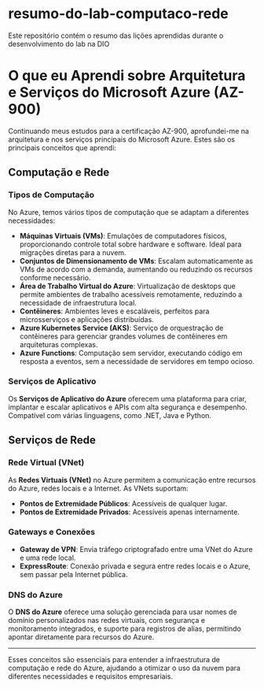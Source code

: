 # resumo-do-lab-computaco-rede
Este repositório contém o resumo das lições aprendidas durante o desenvolvimento do lab na DIO

# O que eu Aprendi sobre Arquitetura e Serviços do Microsoft Azure (AZ-900)

Continuando meus estudos para a certificação AZ-900, aprofundei-me na arquitetura e nos serviços principais do Microsoft Azure. Estes são os principais conceitos que aprendi:

## Computação e Rede

### Tipos de Computação
No Azure, temos vários tipos de computação que se adaptam a diferentes necessidades:
- **Máquinas Virtuais (VMs)**: Emulações de computadores físicos, proporcionando controle total sobre hardware e software. Ideal para migrações diretas para a nuvem.
- **Conjuntos de Dimensionamento de VMs**: Escalam automaticamente as VMs de acordo com a demanda, aumentando ou reduzindo os recursos conforme necessário.
- **Área de Trabalho Virtual do Azure**: Virtualização de desktops que permite ambientes de trabalho acessíveis remotamente, reduzindo a necessidade de infraestrutura local.
- **Contêineres**: Ambientes leves e escaláveis, perfeitos para microsserviços e aplicações distribuídas.
- **Azure Kubernetes Service (AKS)**: Serviço de orquestração de contêineres para gerenciar grandes volumes de contêineres em arquiteturas complexas.
- **Azure Functions**: Computação sem servidor, executando código em resposta a eventos, sem a necessidade de servidores em tempo ocioso.

### Serviços de Aplicativo
Os **Serviços de Aplicativo do Azure** oferecem uma plataforma para criar, implantar e escalar aplicativos e APIs com alta segurança e desempenho. Compatível com várias linguagens, como .NET, Java e Python.

## Serviços de Rede

### Rede Virtual (VNet)
As **Redes Virtuais (VNet)** no Azure permitem a comunicação entre recursos do Azure, redes locais e a Internet. As VNets suportam:
- **Pontos de Extremidade Públicos**: Acessíveis de qualquer lugar.
- **Pontos de Extremidade Privados**: Acessíveis apenas internamente.

### Gateways e Conexões
- **Gateway de VPN**: Envia tráfego criptografado entre uma VNet do Azure e uma rede local.
- **ExpressRoute**: Conexão privada e segura entre redes locais e o Azure, sem passar pela Internet pública.

### DNS do Azure
O **DNS do Azure** oferece uma solução gerenciada para usar nomes de domínio personalizados nas redes virtuais, com segurança e monitoramento integrados, e suporte para registros de alias, permitindo apontar diretamente para recursos do Azure.

---

Esses conceitos são essenciais para entender a infraestrutura de computação e rede do Azure, ajudando a otimizar o uso da nuvem para diferentes necessidades e requisitos empresariais.
